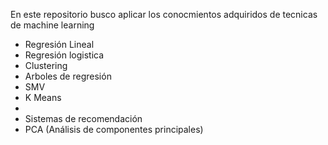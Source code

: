 En este repositorio busco aplicar los conocmientos adquiridos de tecnicas de machine learning 
* Regresión Lineal
* Regresión logistica
* Clustering
* Arboles de regresión
* SMV 
* K Means
* 
* Sistemas de recomendación
* PCA  (Análisis de componentes principales)

 
  
  
